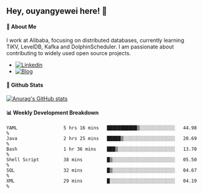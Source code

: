 ## Hey, ouyangyewei here! :wave:

#### :rocket: About Me
I work at Alibaba, focusing on distributed databases, currently learning TiKV, LevelDB, Kafka and DolphinScheduler. I am passionate about contributing to widely used open source projects.

- [![Linkedin](https://img.shields.io/badge/LinkedIn-ouyangyewei-blue)](https://www.linkedin.com/in/ouyangyewei/)
- [![Blog](https://img.shields.io/badge/Blog-yeweiouyang-orange)](https://blog.csdn.net/yeweiouyang)

#### :star2: Github Stats
[![Anurag's GitHub stats](https://github-readme-stats.vercel.app/api?username=ouyangyewei&show_icons=true&cache_seconds=3600&theme=tokyonight)](https://github.com/anuraghazra/github-readme-stats)

#### :bar_chart: Weekly Development Breakdown
<!--START_SECTION:waka-->

```text
YAML                 5 hrs 16 mins   ███████████▒░░░░░░░░░░░░░   44.98 %
Java                 2 hrs 25 mins   █████▒░░░░░░░░░░░░░░░░░░░   20.69 %
Bash                 1 hr 36 mins    ███▒░░░░░░░░░░░░░░░░░░░░░   13.70 %
Shell Script         38 mins         █▒░░░░░░░░░░░░░░░░░░░░░░░   05.50 %
SQL                  32 mins         █▒░░░░░░░░░░░░░░░░░░░░░░░   04.67 %
XML                  29 mins         █░░░░░░░░░░░░░░░░░░░░░░░░   04.19 %
```

<!--END_SECTION:waka-->
